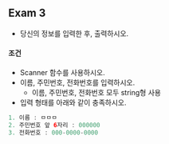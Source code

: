 ## Exam 3
* 당신의 정보를 입력한 후, 출력하시오.

#### 조건
* Scanner 함수를 사용하시오.
* 이름, 주민번호, 전화번호를 입력하시오.
    * 이름, 주민번호, 전화번호 모두 string형 사용
* 입력 형태를 아래와 같이 충족하시오.

```JAVA
1. 이름 : ㅁㅁㅁ
2. 주민번호 앞 6자리 : 000000
3. 전화번호 : 000-0000-0000
```
